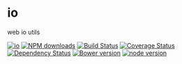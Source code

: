# io

web io utils

[![io](https://nodei.co/npm/modulex-io.png)](https://npmjs.org/package/modulex-io)
[![NPM downloads](http://img.shields.io/npm/dm/modulex-io.svg)](https://npmjs.org/package/modulex-io)
[![Build Status](https://secure.travis-ci.org/kissyteam/io.png?branch=master)](https://travis-ci.org/kissyteam/io)
[![Coverage Status](https://img.shields.io/coveralls/kissyteam/io.svg)](https://coveralls.io/r/kissyteam/io?branch=master)
[![Dependency Status](https://gemnasium.com/kissyteam/io.png)](https://gemnasium.com/kissyteam/io)
[![Bower version](https://badge.fury.io/bo/modulex-io.svg)](http://badge.fury.io/bo/modulex-io)
[![node version](https://img.shields.io/badge/node.js-%3E=_0.10-green.svg?style=flat-square)](http://nodejs.org/download/)